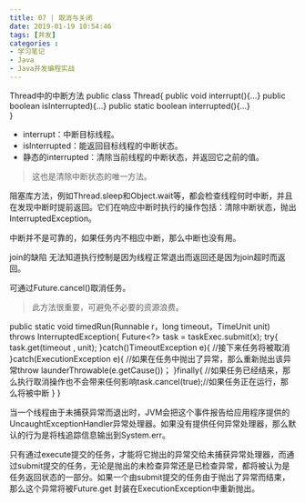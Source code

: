 ```yaml
---
title: 07 | 取消与关闭
date: 2019-01-19 10:54:46
tags: [并发]
categories :
- 学习笔记
- Java
- Java并发编程实战
---
```

Thread中的中断方法
public class Thread{
    public void interrupt(){...}
    public boolean isInterrupted){...}
    public static boolean interrupted(){...}    
}
- interrupt：中断目标线程。
- isInterrupted：能返回目标线程的中断状态。
- 静态的interrupted：清除当前线程的中断状态，并返回它之前的值。
> 这也是清除中断状态的唯一方法。

阻塞库方法，例如Thread.sleep和Object.wait等，都会检查线程何时中断，并且在发现中断时提前返回。它们在响应中断时执行的操作包括：清除中断状态，抛出InterruptedException。

中断并不是可靠的，如果任务内不相应中断，那么中断也没有用。

join的缺陷
无法知道执行控制是因为线程正常退出而返回还是因为join超时而返回。

可通过Future.cancel()取消任务。
>此方法很重要，可避免不必要的资源浪费。

public static void timedRun(Runnable r，long timeout，TimeUnit unit) throws InterruptedException{
    Future<?> task = taskExec.submit(x);
    try{
        task.get(timeout , unit);
    }catch()TimeoutException e){
        //接下来任务将被取消
    }catch(ExecutionException e){
        //如果在任务中抛出了异常，那么重新抛出该异常throw launderThrowable(e.getCause())；
    }finally{
        //如果任务已经结来，那么执行取消操作也不会带来任何影响task.cancel(true);//如果任务正在运行，那么将被中断
    }
}

当一个线程由于未捕获异常而退出时，JVM会把这个事件报告给应用程序提供的UncaughtExceptionHandler异常处理器。如果没有提供任何异常处理器，那么默认的行为是将栈追踪信息输出到System.err。

只有通过execute提交的任务，才能将它抛出的异常交给未捕获异常处理器，而通过submit提交的任务，无论是抛出的未检查异常还是已检查异常，都将被认为是任务返回状态的一部分。如果一个由submit提交的任务由于抛出了异常而结束，那么这个异常将被Future.get 封装在ExecutionException中重新抛出。

